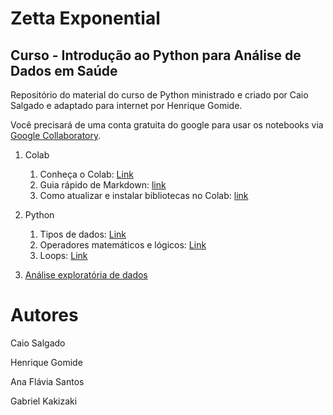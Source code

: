 # Zetta Exponential
## Curso - Introdução ao Python para Análise de Dados em Saúde

Repositório do material do curso de Python ministrado e criado por Caio Salgado e adaptado para internet por Henrique Gomide.

Você precisará de uma conta gratuita do google para usar os notebooks via [Google Collaboratory](https://colab.research.google.com).

1. Colab
    1. Conheça o Colab: [Link](https://github.com/zetta-health/exp-curso-python-saude/blob/master/PySaude_01_colab_visao_geral_01.ipynb)
    2. Guia rápido de Markdown: [link](https://github.com/zetta-health/exp-curso-python-saude/blob/master/PySaude_01_colab_visao_geral_02_markdown.ipynb)
    3. Como atualizar e instalar bibliotecas no Colab: [link](https://github.com/zetta-health/exp-curso-python-saude/blob/master/PySaude_01_colab_visao_geral_03_bibliotecas.ipynb)
    

2. Python 
    1. Tipos de dados: [Link](https://github.com/zetta-health/exp-curso-python-saude/blob/master/PySaude_02_python_loops_01.ipynb)
    2. Operadores matemáticos e lógicos: [Link](https://github.com/zetta-health/exp-curso-python-saude/blob/master/PySaude_02_python_tipos_de_operadores_03.ipynb)
    3. Loops: [Link](https://github.com/zetta-health/exp-curso-python-saude/blob/master/PySaude_02_python_loops_01.ipynb)

3. [Análise exploratória de dados](https://github.com/zetta-health/exp-curso-python-saude/blob/master/PySaude_03_python_analise_exploratoria_de_dados.ipynb)

# Autores

Caio Salgado <!-- inserir linkdn -->

Henrique Gomide <!-- inserir linkdn -->

Ana Flávia Santos <!-- inserir linkdn -->

Gabriel Kakizaki <!-- inserir linkdn -->

